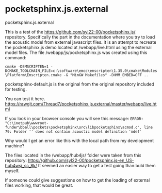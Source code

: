 # pocketsphinx.js.external
pocketsphinx.js.external

This is a test of the https://github.com/syl22-00/pocketsphinx.js/ repository.  Specifically the part in the documentation where you try to load the acoustic model from external javascript files.  It is an attempt to recreate the pocketsphinx.js demo located at /webapp/live.html using the external model files.  The file /webapp/js/pocketsphinx.js was created using this command:

`cmake -DEMSCRIPTEN=1 -DCMAKE_TOOLCHAIN_FILE=c:\software\emcc\emscripten\1.35.0\cmake\Modules\Platform\Emscripten.cmake -G "MinGW Makefiles" -DHMM_EMBED=OFF ..`

pocketsphinx-default.js is the original from the original repository included for testing.

You can test it here.
https://rawgit.com/Thread7/pocketsphinx.js.external/master/webapp/live.html

If you look in your browser console you will see this message:
`ERROR: "C:\inetpub\wwwroot-funder\bball\pockets\pocketsphinx\src\libpocketsphinx\acmod.c", line 79: Folder '' does not contain acoustic model definition 'mdef'`

Why would I get an error like this with the local path from my development machine?  

The files located in the /webapp/hub4js/ folder were taken from this repository: https://github.com/syl22-00/pocketsphinx.js-en_US-hub4wsj_sc_8k/
It seemed an easier way to get a test going than buld them myself.

If someone could give suggestions on how to get the loading of external files working, that would be great.



